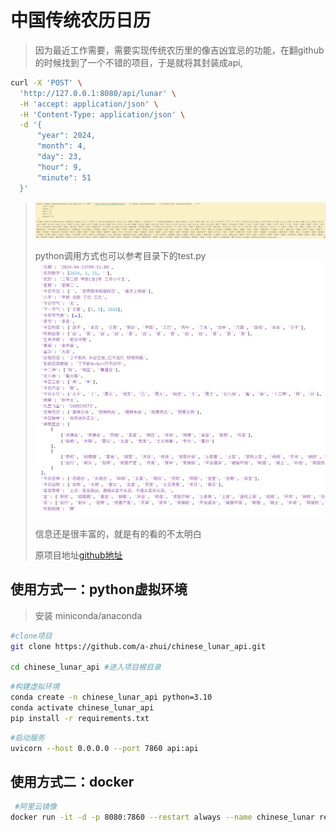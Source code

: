 # 中国传统农历日历
> 因为最近工作需要，需要实现传统农历里的像吉凶宜忌的功能，在翻github的时候找到了一个不错的项目，于是就将其封装成api,
> 
```bash
curl -X 'POST' \
  'http://127.0.0.1:8080/api/lunar' \
  -H 'accept: application/json' \
  -H 'Content-Type: application/json' \
  -d '{
      "year": 2024,
      "month": 4,
      "day": 23,
      "hour": 9,
      "minute": 51
  }'
```
> ![curl.png](curl.png) 
> 
> python调用方式也可以参考目录下的test.py
> ![image.png](image.png) 
> 
> 信息还是很丰富的，就是有的看的不太明白
> 
> 原项目地址[github地址](https://github.com/OPN48/cnlunar.git)
> 



## 使用方式一：python虚拟环境
> 安装 miniconda/anaconda

```bash
#clone项目
git clone https://github.com/a-zhui/chinese_lunar_api.git

cd chinese_lunar_api #进入项目根目录

```

```bash
#构建虚拟环境
conda create -n chinese_lunar_api python=3.10
conda activate chinese_lunar_api
pip install -r requirements.txt

```

```bash
#启动服务
uvicorn --host 0.0.0.0 --port 7860 api:api
```




## 使用方式二：docker
```bash
 #阿里云镜像
docker run -it -d -p 8080:7860 --restart always --name chinese_lunar registry.cn-hangzhou.aliyuncs.com/bocai123/chinese_lunar:1.0 
```